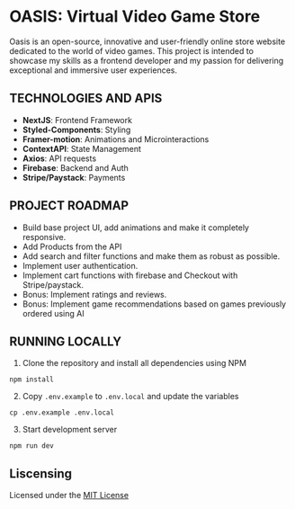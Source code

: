 # OASIS: Virtual Video Game Store

Oasis is an open-source, innovative and user-friendly online store website dedicated to the world of video games. This project is intended to showcase my skills as a frontend developer and my passion for delivering exceptional and immersive user experiences.

## TECHNOLOGIES AND APIS

- **NextJS**: Frontend Framework
- **Styled-Components**: Styling
- **Framer-motion**: Animations and Microinteractions
- **ContextAPI**: State Management
- **Axios**: API requests
- **Firebase**: Backend and Auth
- **Stripe/Paystack**: Payments

## PROJECT ROADMAP

- Build base project UI, add animations and make it completely responsive.
- Add Products from the API
- Add search and filter functions and make them as robust as possible.
- Implement user authentication.
- Implement cart functions with firebase and Checkout with Stripe/paystack.
- Bonus: Implement ratings and reviews.
- Bonus: Implement game recommendations based on games previously ordered using AI

## RUNNING LOCALLY

1. Clone the repository and install all dependencies using NPM

```
npm install
```

2. Copy `.env.example` to `.env.local` and update the variables

```
cp .env.example .env.local
```

3. Start development server

```
npm run dev
```

## Liscensing

Licensed under the [MIT License](https://github.com/vanyadioha/oasis/blob/main/LICENSE)
